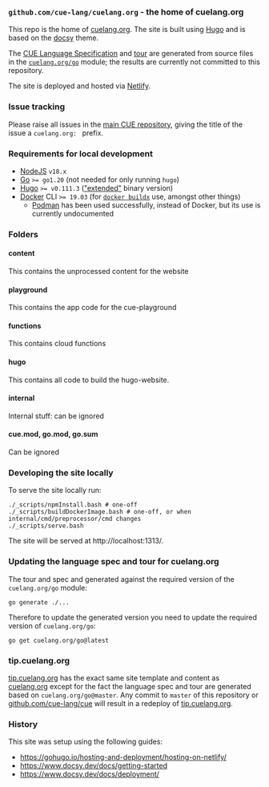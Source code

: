 ### `github.com/cue-lang/cuelang.org` - the home of cuelang.org

This repo is the home of [cuelang.org](https://cuelang.org). The site is built using [Hugo](https://gohugo.io/) and is
based on the [docsy](https://www.docsy.dev/) theme.

The [CUE Language Specification](https://cuelang.org/docs/references/spec/) and
[tour](https://cuelang.org/docs/tutorials/tour/intro/) are generated from source files in the
[`cuelang.org/go`](https://pkg.go.dev/mod/cuelang.org/go) module; the results are currently not committed to this
repository.

The site is deployed and hosted via [Netlify](https://www.netlify.com/).

### Issue tracking

Please raise all issues in the [main CUE
repository](https://github.com/cue-lang/cue/issues), giving the title of the
issue a `cuelang.org: ` prefix.

### Requirements for local development

* [NodeJS](https://nodejs.org/) `v18.x`
* [Go](https://golang.org/dl/) `>= go1.20` (not needed for only running `hugo`)
* [Hugo](https://github.com/gohugoio/hugo/releases) `>= v0.111.3`
  (["extended"](https://gohugo.io/troubleshooting/faq/#i-get-this-feature-is-not-available-in-your-current-hugo-version)
  binary version)
* [Docker](https://docs.docker.com/get-docker/) CLI `>= 19.03` (for [`docker
  buildx`](https://github.com/docker/buildx#installing) use, amongst other
  things)
   * [Podman](https://podman.io/) has been used successfully, instead of
     Docker, but its use is currently undocumented

### Folders

#### content
This contains the unprocessed content for the website

#### playground
This contains the app code for the cue-playground

#### functions
This contains cloud functions

#### hugo
This contains all code to build the hugo-website.

#### internal
Internal stuff: can be ignored

#### cue.mod, go.mod, go.sum
Can be ignored

### Developing the site locally

To serve the site locally run:

```
./_scripts/npmInstall.bash # one-off
./_scripts/buildDockerImage.bash # one-off, or when internal/cmd/preprocessor/cmd changes
./_scripts/serve.bash
```

The site will be served at http://localhost:1313/.

### Updating the language spec and tour for cuelang.org

The tour and spec and generated against the required version of the `cuelang.org/go` module:

```
go generate ./...
```

Therefore to update the generated version you need to update the required version of `cuelang.org/go`:

```
go get cuelang.org/go@latest
```

### tip.cuelang.org

[tip.cuelang.org](https://tip.cuelang.org/) has the exact same site template and content as
[cuelang.org](https://cuelang.org) except for the fact the language spec and tour are generated based on
`cuelang.org/go@master`. Any commit to `master` of this repository or
[github.com/cue-lang/cue](https://github.com/cue-lang/cue) will result in a redeploy of
[tip.cuelang.org](https://tip.cuelang.org).

### History

This site was setup using the following guides:

* https://gohugo.io/hosting-and-deployment/hosting-on-netlify/
* https://www.docsy.dev/docs/getting-started
* https://www.docsy.dev/docs/deployment/

